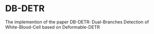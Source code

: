 # DB-DETR
The implemention of the paper DB-DETR: Dual-Branches Detection of White-Blood-Cell based on Deformable-DETR
